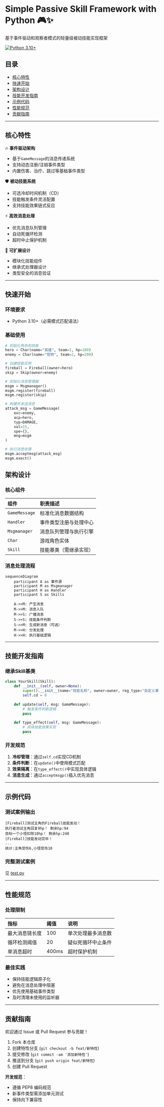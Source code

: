 # Simple Passive Skill Framework with Python 🎮✨

基于事件驱动和观察者模式的轻量级被动技能实现框架

[![Python 3.10+](https://img.shields.io/badge/python-3.10%2B-blue.svg)](https://www.python.org/downloads/)

## 目录
- [核心特性](#核心特性)
- [快速开始](#快速开始)
- [架构设计](#架构设计)
- [技能开发指南](#技能开发指南)
- [示例代码](#示例代码)
- [性能规范](#性能规范)
- [贡献指南](#贡献指南)

---

## 核心特性

🔥 **事件驱动架构**  
- 基于`GameMessage`的消息传递系统
- 支持动态注册/注销事件类型
- 内置伤害、治疗、跳过等基础事件类型

🛡️ **被动技能系统**  
- 可选冷却时间机制（CD）
- 技能触发条件灵活配置
- 支持技能效果链式反应

⚡ **高效消息处理**  
- 优先消息队列管理
- 自动死循环检测
- 超时中止保护机制

🔧 **可扩展设计**  
- 模块化技能组件
- 继承式处理器设计
- 类型安全的消息验证

---

## 快速开始

### 环境要求
- Python 3.10+（必需模式匹配语法）

### 基础使用
```python
# 初始化角色和技能
hero = Char(name="英雄", team=1, hp=100)
enemy = Char(name="怪物", team=2, hp=200)

# 创建技能实例
fireball = Fireball(owner=hero)
skip = Skip(owner=enemy)

# 初始化消息管理器
msgm = Msgmanager()
msgm.register(fireball)
msgm.register(skip)

# 构建并发送消息
attack_msg = GameMessage(
    exc=enemy,
    acp=hero,
    typ=DAMAGE,
    val=15,
    spe={},
    mng=msgm
)

# 执行消息处理
msgm.acceptmsg(attack_msg)
msgm.exect()
```

## 架构设计

### 核心组件

| 组件          | 职责描述               |
| :------------ | :--------------------- |
| `GameMessage` | 标准化消息数据结构     |
| `Handler`     | 事件类型注册与处理中心 |
| `Msgmanager`  | 消息队列管理与执行引擎 |
| `Char`        | 游戏角色实体           |
| `Skill`       | 技能基类（需继承实现） |

### 消息处理流程

```mermaid
sequenceDiagram
    participant A as 事件源
    participant M as Msgmanager
    participant H as Handler
    participant S as Skills
    
    A->>M: 产生消息
    M->>M: 消息入队
    M->>S: 广播消息
    S->>S: 技能条件判断
    S->>M: 生成新消息（可选）
    M->>H: 分发处理
    H->>H: 执行基础逻辑
```

------

## 技能开发指南

### 继承Skill基类

```python
class YourSkill(Skill):
    def __init__(self, owner=None):
        super().__init__(name="技能名称", owner=owner, reg_type="自定义事件类型")
        self.cd = 0
    
    def update(self, msg: GameMessage):
        # 触发条件判断逻辑
        pass
    
    def type_effect(self, msg: GameMessage):
        # 具体技能效果实现
        pass
```

### 开发规范

1. **冷却管理**：通过`self.cd`实现CD机制
2. **条件判断**：在`update()`中使用模式匹配
3. **效果隔离**：在`type_effect()`中实现具体逻辑
4. **消息生成**：通过`acceptmsgp()`插入优先消息

------

## 示例代码

### 测试案例输出

```text
[Fireball]测试主角的Fireball技能发动！
执行者测试主角回复9hp！ 剩余hp:94
目标一个小怪扣除10hp！ 剩余hp:240
[Fireball]技能发动完毕！
...
统计:主角受伤6,小怪受伤10
```

### 完整测试案例

见 [test.py](test.py)

------

## 性能规范

### 处理限制

| 指标           | 阈值  | 说明               |
| :------------- | :---- | :----------------- |
| 最大消息链长度 | 100   | 单次处理最多消息数 |
| 循环检测阈值   | 20    | 疑似死循环中止条件 |
| 单消息超时     | 400ms | 超时保护机制       |

### 最佳实践

- 保持技能逻辑原子化
- 避免在消息处理中阻塞
- 优先使用基础事件类型
- 及时清理未使用的监听器

------

## 贡献指南

欢迎通过 Issue 或 Pull Request 参与贡献！

1. Fork 本仓库
2. 创建特性分支 (`git checkout -b feat/新特性`)
3. 提交修改 (`git commit -am '添加新特性'`)
4. 推送到分支 (`git push origin feat/新特性`)
5. 创建 Pull Request

**开发规范**：

- 遵循 PEP8 编码规范
- 新事件类型需添加单元测试
- 保持向下兼容性
